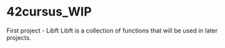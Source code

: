 # 42cursus_WIP
First project - Libft
Libft is a collection of functions that will be used in later projects. 

